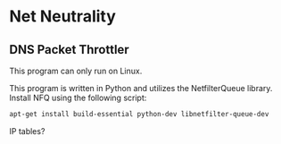 # Net Neutrality
## DNS Packet Throttler
This program can only run on Linux.

This program is written in Python and utilizes the NetfilterQueue library. Install NFQ using the following script:

```bash
apt-get install build-essential python-dev libnetfilter-queue-dev
```

IP tables?
